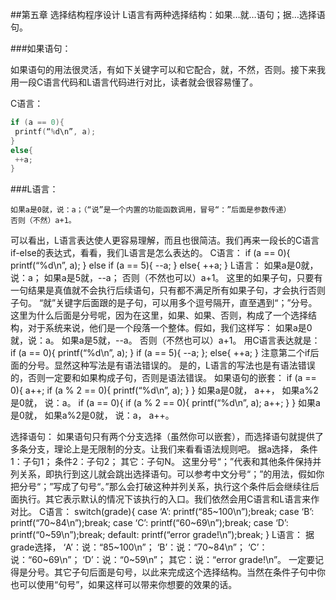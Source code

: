##第五章	选择结构程序设计
L语言有两种选择结构：如果…就…语句；据…选择语句。

###如果语句：

如果语句的用法很灵活，有如下关键字可以和它配合，就，不然，否则。接下来我用一段C语言代码和L语言代码进行对比，读者就会很容易懂了。

C语言：
```CPP
if (a == 0){
 printf(“%d\n”, a);
}
else{
 ++a;
}
```

###L语言：
```
如果a是0就，说：a；（“说”是一个内置的功能函数调用，冒号“：”后面是参数传递）
否则（不然）a+1。
```

可以看出，L语言表达使人更容易理解，而且也很简洁。我们再来一段长的C语言if-else的表达式，看看，我们L语言是怎么表达的。
C语言：
if (a == 0){
 printf(“%d\n”, a);
}
else if (a == 5){
 --a;
}
else{
 ++a;
}
L语言：
如果a是0就，说：a；
如果a是5就，--a；
否则（不然也可以）a+1。
这里的如果子句，只要有一句结果是真值就不会执行后续语句，只有都不满足所有如果子句，才会执行否则子句。
“就”关键字后面跟的是子句，可以用多个逗号隔开，直至遇到“；”分号。这里为什么后面是分号呢，因为在这里，如果、如果、否则，构成了一个选择结构，对于系统来说，他们是一个段落一个整体。假如，我们这样写：
如果a是0就，说：a。
如果a是5就，--a。
否则（不然也可以）a+1。
用C语言表达就是：
if (a == 0){
 printf(“%d\n”, a);
}
if (a == 5){
 --a;
};
else{
 ++a;
}
注意第二个if后面的分号。显然这种写法是有语法错误的。
是的，L语言的写法也是有语法错误的，否则一定要和如果构成子句，否则是语法错误。
如果语句的嵌套：
if (a == 0){
 a++;
 if (a % 2 == 0){
  printf(“%d\n”, a);
}
}
如果a是0就，
a++，
如果a%2是0就，
说：a。
if (a == 0){
if (a % 2 == 0){
  printf(“%d\n”, a);
  a++;
}
}
如果a是0就，
如果a%2是0就，
说：a，
a++。

选择语句：
如果语句只有两个分支选择（虽然你可以嵌套），而选择语句就提供了多条分支，理论上是无限制的分支。让我们来看看语法规则吧。
据a选择，
条件1：子句1；
条件2：子句2；
其它：子句N。
这里分号“；”代表和其他条件保持并列关系，即执行到这儿就会跳出选择语句。可以参考中文分号“；”的用法，假如你把分号“；”写成了句号“。”那么会打破这种并列关系，执行这个条件后会继续往后面执行。其它表示默认的情况下该执行的入口。我们依然会用C语言和L语言来作对比。
C语言：
switch(grade){
	case ‘A’: printf(“85~100\n”);break;
	case ‘B’: printf(“70~84\n”);break;
  case ‘C’: printf(“60~69\n”);break;
	case ‘D’: printf(“0~59\n”);break;
	default: printf(“error grade!\n”);break;
}
L语言：
据grade选择，
‘A’：说：“85~100\n”；
‘B’：说：“70~84\n”；
‘C’：说：“60~69\n”；
‘D’：说：“0~59\n”；
其它：说：“error grade!\n”。
一定要记得是分号。其它子句后面是句号，以此来完成这个选择结构。当然在条件子句中你也可以使用“句号”，如果这样可以带来你想要的效果的话。
